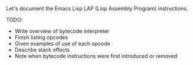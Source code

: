 Let's document the Emacs Lisp LAP (Lisp Assembly Program) instructions.

TODO:

* Write overview of bytecode interpreter
* Finish listing opcodes
* Given examples of use of each opcode
* Describe stack effects
* Note when bytecode instructions were first introduced or removed
